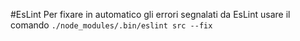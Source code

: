 #EsLint
Per fixare in automatico gli errori segnalati da EsLint usare il comando `./node_modules/.bin/eslint src --fix`